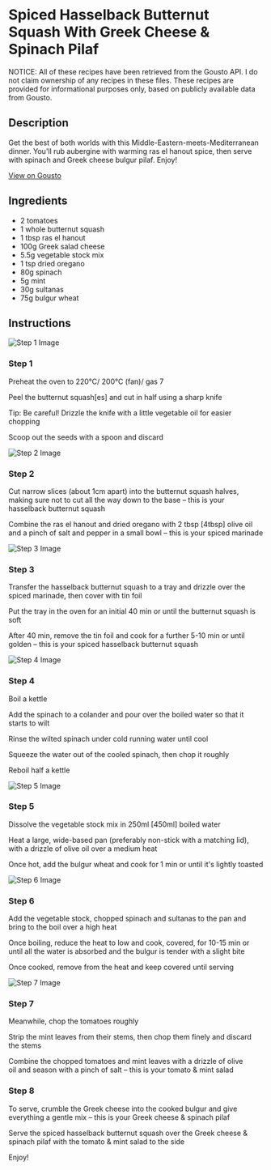 # Spiced Hasselback Butternut Squash With Greek Cheese & Spinach Pilaf

NOTICE: All of these recipes have been retrieved from the Gousto API. I do not claim ownership of any recipes in these files. These recipes are provided for informational purposes only, based on publicly available data from Gousto.

## Description

Get the best of both worlds with this Middle-Eastern-meets-Mediterranean dinner. You'll rub aubergine with warming ras el hanout spice, then serve with spinach and Greek cheese bulgur pilaf. Enjoy!

[View on Gousto](https://www.gousto.co.uk/recipes/cookbook/spiced-hasselback-squash-greek-cheese-spinach-pilaf)

## Ingredients

- 2 tomatoes
- 1 whole butternut squash
- 1 tbsp ras el hanout
- 100g Greek salad cheese
- 5.5g vegetable stock mix
- 1 tsp dried oregano 
- 80g spinach
- 5g mint
- 30g sultanas
- 75g bulgur wheat

## Instructions

![Step 1 Image](https://production-media.gousto.co.uk/cms/recipe-step-image/Step-1-1637149787897-x200.jpg)

### Step 1

Preheat the oven to 220°C/ 200°C (fan)/ gas 7

Peel the butternut squash<span class="text-danger">[es] </span>and cut in half using a sharp knife

Tip: Be careful! Drizzle the knife with a little vegetable oil for easier chopping

Scoop out the seeds with a spoon and discard

![Step 2 Image](https://production-media.gousto.co.uk/cms/recipe-step-image/Step-2-1637149791527-x200.jpg)

### Step 2

Cut narrow slices (about 1cm apart) into the butternut squash halves, making sure not to cut all the way down to the base – this is your hasselback butternut squash

Combine the ras el hanout and dried oregano with 2 tbsp <span class="text-danger">[4tbsp]</span> olive oil and a pinch of salt and pepper in a small bowl – this is your spiced marinade

![Step 3 Image](https://production-media.gousto.co.uk/cms/recipe-step-image/Step-3-1637149795614-x200.jpg)

### Step 3

Transfer the hasselback butternut squash to a tray and drizzle over the spiced marinade, then cover with tin foil

Put the tray in the oven for an initial 40 min or until the butternut squash is soft

After 40 min, remove the tin foil and cook for a further 5-10 min or until golden – this is your spiced hasselback butternut squash

![Step 4 Image](https://production-media.gousto.co.uk/cms/recipe-step-image/Step-4-1637149799228-x200.jpg)

### Step 4

Boil a kettle

Add the spinach to a colander and pour over the boiled water so that it starts to wilt

Rinse the wilted spinach under cold running water until cool

Squeeze the water out of the cooled spinach, then chop it roughly

Reboil half a kettle

![Step 5 Image](https://production-media.gousto.co.uk/cms/recipe-step-image/Step-5-1637149802215-x200.jpg)

### Step 5

Dissolve the vegetable stock mix in 250ml <span class="text-danger">[450ml]</span> boiled water

Heat a large, wide-based pan (preferably non-stick with a matching lid), with a drizzle of olive oil over a medium heat

Once hot, add the bulgur wheat and cook for 1 min or until it's lightly toasted

![Step 6 Image](https://production-media.gousto.co.uk/cms/recipe-step-image/Step-6-1637149806363-x200.jpg)

### Step 6

Add the vegetable stock, chopped spinach and sultanas to the pan and bring to the boil over a high heat

Once boiling, reduce the heat to low and cook, covered, for 10-15 min or until all the water is absorbed and the bulgur is tender with a slight bite

Once cooked, remove from the heat and keep covered until serving

![Step 7 Image](https://production-media.gousto.co.uk/cms/recipe-step-image/Step-7-1637149809801-x200.jpg)

### Step 7

Meanwhile, chop the tomatoes roughly

Strip the mint leaves from their stems, then chop them finely and discard the stems

Combine the chopped tomatoes and mint leaves with a drizzle of olive oil and season with a pinch of salt – this is your tomato & mint salad

### Step 8

To serve, crumble the Greek cheese into the cooked bulgur and give everything a gentle mix – this is your Greek cheese & spinach pilaf

Serve the spiced hasselback butternut squash over the Greek cheese & spinach pilaf with the tomato & mint salad to the side

Enjoy!

